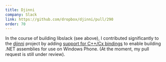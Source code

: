 ```yaml
---
title: Djinni
company: Slack
link: https://github.com/dropbox/djinni/pull/290
order: 70
---
```


In the course of building libslack (see above), I contributed significantly to the [djinni](https://github.com/dropbox/djinni) project by adding [support for C++/Cx bindings](https://github.com/dropbox/djinni/pull/290) to enable building .NET assemblies for use on Windows Phone. (At the moment, my pull request is still under review).